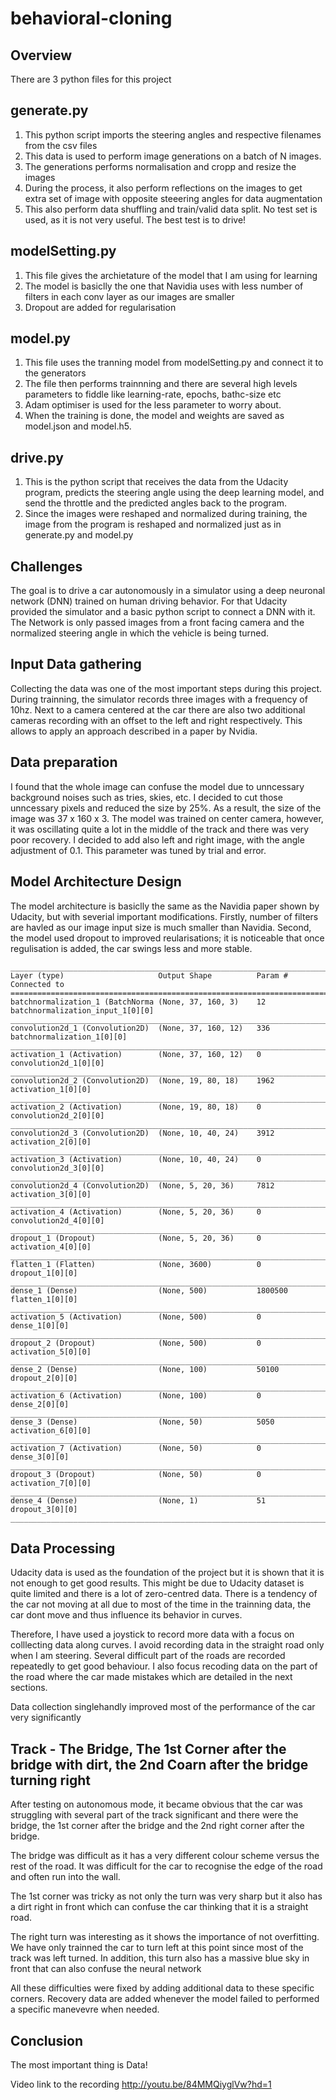 # behavioral-cloning

## Overview
There are 3 python files for this project

## generate.py
1. This python script imports the steering angles and respective filenames from the csv files
2. This data is used to perform image generations on a batch of N images.
3. The generations performs normalisation and cropp and resize the images
4. During the process, it also perform reflections on the images to get extra set of image with opposite steeering angles for data augmentation
5. This also perform data shuffling and train/valid data split. No test set is used, as it is not very useful. The best test is to drive!

## modelSetting.py
1. This file gives the archietature of the model that I am using for learning
2. The model is basiclly the one that Navidia uses with less number of filters in each conv layer as our images are smaller
3. Dropout are added for regularisation


## model.py
1. This file uses the tranning model from modelSetting.py and connect it to the generators
2. The file then performs trainnning and there are several high levels parameters to fiddle like learning-rate, epochs, bathc-size etc
3. Adam optimiser is used for the less parameter to worry about.
4. When the training is done, the model and weights are saved as model.json and model.h5.

## drive.py
1. This is the python script that receives the data from the Udacity program, predicts the steering angle using the deep learning model, and send the throttle and the predicted angles back to the program.
2. Since the images were reshaped and normalized during training, the image from the program is reshaped and normalized just as in generate.py and model.py


## Challenges
The goal is to drive a car autonomously in a simulator using a deep neuronal network (DNN) trained on human driving behavior. For that Udacity provided the simulator and a basic python script to connect a DNN with it. The Network is only passed images from a front facing camera and the normalized steering angle in which the vehicle is being turned.

## Input Data gathering
Collecting the data was one of the most important steps during this project. During trainning, the simulator records three images with a frequency of 10hz. Next to a camera centered at the car there are also two additional cameras recording with an offset to the left and right respectively. This allows to apply an approach described in a paper by Nvidia. 

## Data preparation
I found that the whole image can confuse the model due to unncessary background noises such as tries, skies, etc. I decided to cut those unncessary pixels and reduced the size by 25%. As a result, the size of the image was 37 x 160 x 3. The model was trained on center camera, however, it was oscillating quite a lot in the middle of the track and there was very poor recovery. I decided to add also left and right image, with the angle adjustment of 0.1. This parameter was tuned by trial and error.

## Model Architecture Design

The model architecture is basiclly the same as the Navidia paper shown by Udacity, but with severial important modifications. Firstly, number of filters are havled as our image input size is much smaller than Navidia. Second, the model used dropout to improved reularisations; it is noticeable that once regulisation is added, the car swings less and more stable.

```
____________________________________________________________________________________________________
Layer (type)                     Output Shape          Param #     Connected to                     
====================================================================================================
batchnormalization_1 (BatchNorma (None, 37, 160, 3)    12          batchnormalization_input_1[0][0] 
____________________________________________________________________________________________________
convolution2d_1 (Convolution2D)  (None, 37, 160, 12)   336         batchnormalization_1[0][0]       
____________________________________________________________________________________________________
activation_1 (Activation)        (None, 37, 160, 12)   0           convolution2d_1[0][0]            
____________________________________________________________________________________________________
convolution2d_2 (Convolution2D)  (None, 19, 80, 18)    1962        activation_1[0][0]               
____________________________________________________________________________________________________
activation_2 (Activation)        (None, 19, 80, 18)    0           convolution2d_2[0][0]            
____________________________________________________________________________________________________
convolution2d_3 (Convolution2D)  (None, 10, 40, 24)    3912        activation_2[0][0]               
____________________________________________________________________________________________________
activation_3 (Activation)        (None, 10, 40, 24)    0           convolution2d_3[0][0]            
____________________________________________________________________________________________________
convolution2d_4 (Convolution2D)  (None, 5, 20, 36)     7812        activation_3[0][0]               
____________________________________________________________________________________________________
activation_4 (Activation)        (None, 5, 20, 36)     0           convolution2d_4[0][0]            
____________________________________________________________________________________________________
dropout_1 (Dropout)              (None, 5, 20, 36)     0           activation_4[0][0]               
____________________________________________________________________________________________________
flatten_1 (Flatten)              (None, 3600)          0           dropout_1[0][0]                  
____________________________________________________________________________________________________
dense_1 (Dense)                  (None, 500)           1800500     flatten_1[0][0]                  
____________________________________________________________________________________________________
activation_5 (Activation)        (None, 500)           0           dense_1[0][0]                    
____________________________________________________________________________________________________
dropout_2 (Dropout)              (None, 500)           0           activation_5[0][0]               
____________________________________________________________________________________________________
dense_2 (Dense)                  (None, 100)           50100       dropout_2[0][0]                  
____________________________________________________________________________________________________
activation_6 (Activation)        (None, 100)           0           dense_2[0][0]                    
____________________________________________________________________________________________________
dense_3 (Dense)                  (None, 50)            5050        activation_6[0][0]               
____________________________________________________________________________________________________
activation_7 (Activation)        (None, 50)            0           dense_3[0][0]                    
____________________________________________________________________________________________________
dropout_3 (Dropout)              (None, 50)            0           activation_7[0][0]               
____________________________________________________________________________________________________
dense_4 (Dense)                  (None, 1)             51          dropout_3[0][0]                  
____________________________________________________________________________________________________
```

## Data Processing
Udacity data is used as the foundation of the project but it is shown that it is not enough to get good results. This might be due to Udacity dataset is quite limited and there is a lot of zero-centred data. There is a tendency of the car not moving at all due to most of the time in the trainning data, the car dont move and thus influence its behavior in curves.

Therefore, I have used a joystick to record more data with a focus on colllecting data along curves. I avoid recording data in the straight road only when I am steering. Several difficult part of the roads are recorded repeatedly to get good behaviour. I also focus recoding data on the part of the road where the car made mistakes which are detailed in the next sections.

Data collection singlehandly improved most of the performance of the car very significantly

## Track - The Bridge, The 1st Corner after the bridge with dirt, the 2nd Coarn after the bridge turning right
After testing on autonomous mode, it became obvious that the car was struggling with several part of the track significant and there were the bridge, the 1st corner after the bridge and the 2nd right corner after the bridge.

The bridge was difficult as it has a very different colour scheme versus the rest of the road. It was difficult for the car to recognise the edge of the road and often run into the wall.

The 1st corner was tricky as not only the turn was very sharp but it also has a dirt right in front which can confuse the car thinking that it is a straight road.

The right turn was interesting as it shows the importance of not overfitting. We have only trainned the car to turn left at this point since most of the track was left turned. In addition, this turn also has a massive blue sky in front that can also confuse the neural network

All these difficulties were fixed by adding additional data to these specific corners. Recovery data are added whenever the model failed to performed a specific manevevre when needed.

## Conclusion
The most important thing is Data!


Video link to the recording
http://youtu.be/84MMQiyglVw?hd=1



